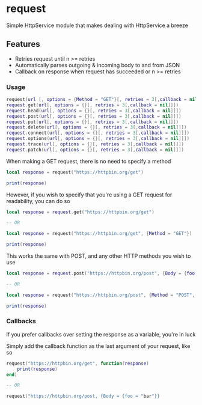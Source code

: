 # request
Simple HttpService module that makes dealing with HttpService a breeze

## Features
- Retries request until n >= retries
- Automatically parses outgoing & incoming body to and from JSON
- Callback on response when request has succeeded or n >= retries


### Usage

```lua
request(url [, options = {Method = "GET"}[, retries = 3[,callback = nil]]])
request.get(url[, options = {}[, retries = 3[,callback = nil]]])
request.head(url[, options = {}[, retries = 3[,callback = nil]]])
request.post(url[, options = {}[, retries = 3[,callback = nil]]])
request.put(url[, options = {}[, retries = 3[,callback = nil]]])
request.delete(url[, options = {}[, retries = 3[,callback = nil]]])
request.connect(url[, options = {}[, retries = 3[,callback = nil]]])
request.options(url[, options = {}[, retries = 3[,callback = nil]]])
request.trace(url[, options = {}[, retries = 3[,callback = nil]]])
request.patch(url[, options = {}[, retries = 3[,callback = nil]]])
```

When making a GET request, there is no need to specify a method

```lua
local response = request("https://httpbin.org/get")

print(response)
```

However, if you wish to specify that you're using a GET request for readability, you can do so

```lua
local response = request.get("https://httpbin.org/get")

-- OR

local response = request("https://httpbin.org/get", {Method = "GET"})

print(response)
```

This works the same with POST, and any other HTTP methods you wish to use
```lua
local response = request.post("https://httpbin.org/post", {Body = {foo = "bar"}})

-- OR

local response = request("https://httpbin.org/post", {Method = "POST", Body = {foo = "bar"}})

print(response)
```

### Callbacks

If you prefer callbacks over setting the response as a variable, you're in luck

Simply add the callback function as the last argument of your request, like so

```lua
request("https://httpbin.org/get", function(response)
	print(response)
end)

-- OR

request("https://httpbin.org/post, {Body = {foo = "bar"}}
```
